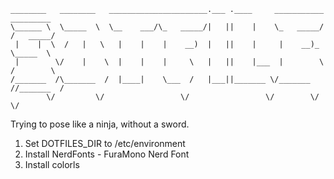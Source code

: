 ```
________   ________   ______________________.___ .____     ___________  _________
\______ \  \_____  \  \__    ___/\_   _____/|   ||    |    \_   _____/ /   _____/
 |    |  \  /   |   \   |    |    |    __)  |   ||    |     |    __)_  \_____  \ 
 |        \/    |    \  |    |    |     \   |   ||    |___  |        \ /        \
/_______  /\_______  /  |____|    \___  /   |___||_______ \/_______  //_______  /
        \/         \/                 \/                 \/        \/         \/ 
```

Trying to pose like a ninja, without a sword.


1. Set DOTFILES_DIR to /etc/environment
2. Install NerdFonts - FuraMono Nerd Font
3. Install colorls
